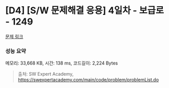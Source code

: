 # [D4] [S/W 문제해결 응용] 4일차 - 보급로 - 1249 

[문제 링크](https://swexpertacademy.com/main/code/problem/problemDetail.do?contestProbId=AV15QRX6APsCFAYD) 

### 성능 요약

메모리: 33,668 KB, 시간: 138 ms, 코드길이: 2,224 Bytes



> 출처: SW Expert Academy, https://swexpertacademy.com/main/code/problem/problemList.do